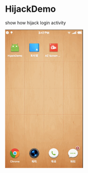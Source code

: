 # HijackDemo
show how hijack login activity


![demo](https://github.com/tigerlove/HijackDemo/blob/master/screenshot/demo.gif)
